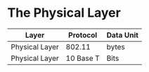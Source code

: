 # The Physical Layer

| Layer          | Protocol  | Data Unit |
| -------------- | --------- | --------- |
| Physical Layer | 802.11    | bytes     |
| Physical Layer | 10 Base T | Bits          |
